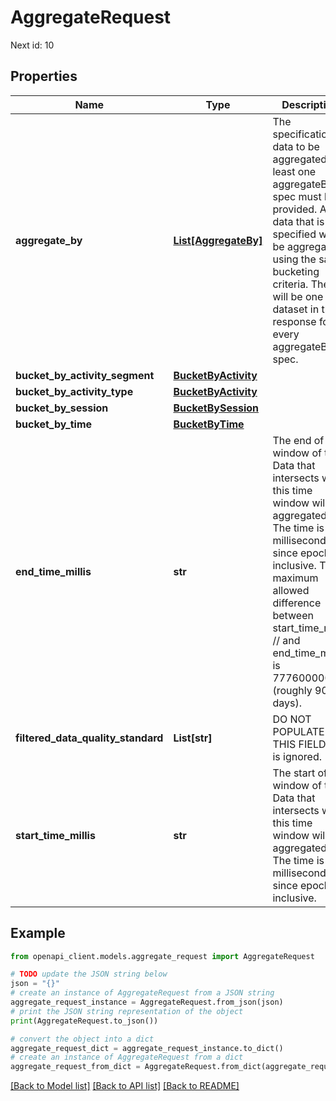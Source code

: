 # AggregateRequest

Next id: 10

## Properties

Name | Type | Description | Notes
------------ | ------------- | ------------- | -------------
**aggregate_by** | [**List[AggregateBy]**](AggregateBy.md) | The specification of data to be aggregated. At least one aggregateBy spec must be provided. All data that is specified will be aggregated using the same bucketing criteria. There will be one dataset in the response for every aggregateBy spec. | [optional] 
**bucket_by_activity_segment** | [**BucketByActivity**](BucketByActivity.md) |  | [optional] 
**bucket_by_activity_type** | [**BucketByActivity**](BucketByActivity.md) |  | [optional] 
**bucket_by_session** | [**BucketBySession**](BucketBySession.md) |  | [optional] 
**bucket_by_time** | [**BucketByTime**](BucketByTime.md) |  | [optional] 
**end_time_millis** | **str** | The end of a window of time. Data that intersects with this time window will be aggregated. The time is in milliseconds since epoch, inclusive. The maximum allowed difference between start_time_millis // and end_time_millis is 7776000000 (roughly 90 days). | [optional] 
**filtered_data_quality_standard** | **List[str]** | DO NOT POPULATE THIS FIELD. It is ignored. | [optional] 
**start_time_millis** | **str** | The start of a window of time. Data that intersects with this time window will be aggregated. The time is in milliseconds since epoch, inclusive. | [optional] 

## Example

```python
from openapi_client.models.aggregate_request import AggregateRequest

# TODO update the JSON string below
json = "{}"
# create an instance of AggregateRequest from a JSON string
aggregate_request_instance = AggregateRequest.from_json(json)
# print the JSON string representation of the object
print(AggregateRequest.to_json())

# convert the object into a dict
aggregate_request_dict = aggregate_request_instance.to_dict()
# create an instance of AggregateRequest from a dict
aggregate_request_from_dict = AggregateRequest.from_dict(aggregate_request_dict)
```
[[Back to Model list]](../README.md#documentation-for-models) [[Back to API list]](../README.md#documentation-for-api-endpoints) [[Back to README]](../README.md)


